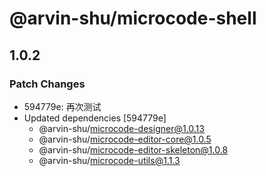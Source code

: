 # @arvin-shu/microcode-shell

## 1.0.2

### Patch Changes

- 594779e: 再次测试
- Updated dependencies [594779e]
  - @arvin-shu/microcode-designer@1.0.13
  - @arvin-shu/microcode-editor-core@1.0.5
  - @arvin-shu/microcode-editor-skeleton@1.0.8
  - @arvin-shu/microcode-utils@1.1.3
